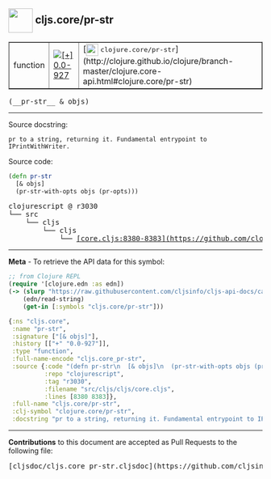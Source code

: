 ## <img width="48px" valign="middle" src="http://i.imgur.com/Hi20huC.png"> cljs.core/pr-str

 <table border="1">
<tr>

<td>function</td>
<td><a href="https://github.com/cljsinfo/cljs-api-docs/tree/0.0-927"><img valign="middle" alt="[+] 0.0-927" src="https://img.shields.io/badge/+-0.0--927-lightgrey.svg"></a> </td>
<td>
[<img height="24px" valign="middle" src="http://i.imgur.com/1GjPKvB.png"> <samp>clojure.core/pr-str</samp>](http://clojure.github.io/clojure/branch-master/clojure.core-api.html#clojure.core/pr-str)
</td>
</tr>
</table>

 <samp>
(__pr-str__ & objs)<br>
</samp>

---




Source docstring:

```
pr to a string, returning it. Fundamental entrypoint to IPrintWithWriter.
```

Source code:

```clj
(defn pr-str
  [& objs]
  (pr-str-with-opts objs (pr-opts)))
```

 <pre>
clojurescript @ r3030
└── src
    └── cljs
        └── cljs
            └── <ins>[core.cljs:8380-8383](https://github.com/clojure/clojurescript/blob/r3030/src/cljs/cljs/core.cljs#L8380-L8383)</ins>
</pre>


---

__Meta__ - To retrieve the API data for this symbol:

```clj
;; from Clojure REPL
(require '[clojure.edn :as edn])
(-> (slurp "https://raw.githubusercontent.com/cljsinfo/cljs-api-docs/catalog/cljs-api.edn")
    (edn/read-string)
    (get-in [:symbols "cljs.core/pr-str"]))
```

```clj
{:ns "cljs.core",
 :name "pr-str",
 :signature ["[& objs]"],
 :history [["+" "0.0-927"]],
 :type "function",
 :full-name-encode "cljs.core_pr-str",
 :source {:code "(defn pr-str\n  [& objs]\n  (pr-str-with-opts objs (pr-opts)))",
          :repo "clojurescript",
          :tag "r3030",
          :filename "src/cljs/cljs/core.cljs",
          :lines [8380 8383]},
 :full-name "cljs.core/pr-str",
 :clj-symbol "clojure.core/pr-str",
 :docstring "pr to a string, returning it. Fundamental entrypoint to IPrintWithWriter."}

```

---

__Contributions__ to this document are accepted as Pull Requests to the following file:

 <pre>
[cljsdoc/cljs.core_pr-str.cljsdoc](https://github.com/cljsinfo/cljs-api-docs/blob/master/cljsdoc/cljs.core_pr-str.cljsdoc)
</pre>

